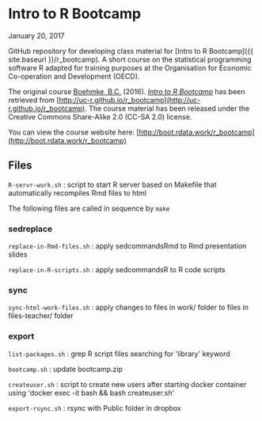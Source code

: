 # Intro to R Bootcamp
January 20, 2017

GitHub repository for developing class material for [Intro to R Bootcamp]({{ site.baseurl }}/r_bootcamp). A short course on the statistical programming software R adapted for training purposes at the Organisation for Economic Co-operation and Development (OECD).

The original course [Boehmke, B.C.](http://bradleyboehmke.github.io/) (2016). [*Intro to R Bootcamp*](http://github.com/bradleyboehmke/Intro-to-R-Bootcamp/) has been retrieved from [http://uc-r.github.io/r_bootcamp](http://uc-r.github.io/r_bootcamp). The course material has been released under the Creative Commons Share-Alike 2.0 (CC-SA 2.0) license.

You can view the course website here: [http://boot.rdata.work/r_bootcamp](http://boot.rdata.work/r_bootcamp)

## Files

`R-servr-work.sh`
:   script to start R server based on Makefile that automatically recompiles Rmd files to html

The following files are called in sequence by `make`

### sedreplace

`replace-in-Rmd-files.sh`
:   apply sedcommandsRmd to Rmd presentation slides

`replace-in-R-scripts.sh`
:   apply sedcommandsR to R code scripts

### sync

`sync-html-work-files.sh`
:   apply changes to files in work/ folder to files in files-teacher/ folder

### export

`list-packages.sh`
:   grep R script files searching for 'library' keyword

`bootcamp.sh`
:   update bootcamp.zip

`createuser.sh`
:   script to create new users after starting docker container using 'docker exec -it <container-id> bash && bash createuser.sh'

`export-rsync.sh`
:   rsync with Public folder in dropbox
